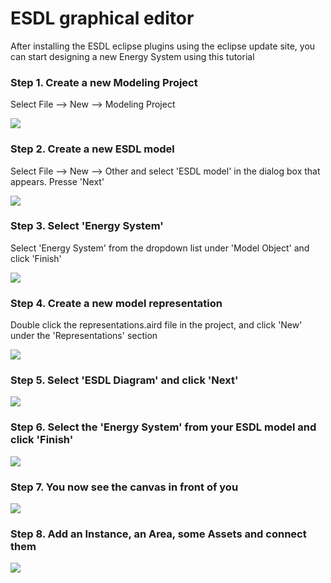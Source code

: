 # ESDL graphical editor

After installing the ESDL eclipse plugins using the eclipse update site, you can start designing a new Energy System using this tutorial

### Step 1. Create a new Modeling Project

Select File --> New --> Modeling Project

![](../../Images/NewModelingProject.png)

### Step 2. Create a new ESDL model 

Select File --> New --> Other and select 'ESDL model' in the dialog box that appears. Presse 'Next'

![](../../Images/NewModel.png)

### Step 3. Select 'Energy System'

Select 'Energy System' from the dropdown list under 'Model Object' and click 'Finish'

![](../../Images/SelectObject.png)

### Step 4. Create a new model representation

Double click the representations.aird file in the project, and click 'New' under the 'Representations' section 

![](../../Images/DoubleClickRepresentationsAird.png)

### Step 5. Select 'ESDL Diagram' and click 'Next'

![](../../Images/NewRepresentation.png)

### Step 6. Select the 'Energy System' from your ESDL model and click 'Finish'

![](../../Images/NewESDLDiagram.png)

### Step 7. You now see the canvas in front of you 

![](../../Images/ESDLDiagramCanvas.png)

### Step 8. Add an Instance, an Area, some Assets and connect them

![](../../Images/FirstESDLDiagram.png)
